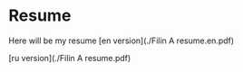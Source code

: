# Resume
Here will be my resume
[en version](./Filin A resume.en.pdf)

[ru version](./Filin A resume.pdf)

